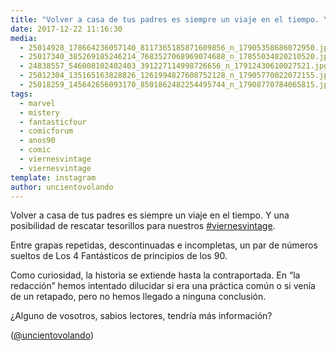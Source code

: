 ```yaml
---
title: "Volver a casa de tus padres es siempre un viaje en el tiempo. Y una posibilidad de rescatar tesorillos para nuestros #viernesvintage"
date: 2017-12-22 11:16:30
media: 
  - 25014928_178664236057140_8117365185871609856_n_17905358686072950.jpg
  - 25017340_385269185246214_7683527068969074688_n_17855034820210520.jpg
  - 24838557_546008102402403_391227114998726656_n_17912430610027521.jpg
  - 25012304_135165163828826_1261994827608752128_n_17905770022072155.jpg
  - 25018259_145642656093170_8501862482254495744_n_17908770784065815.jpg
tags: 
  - marvel
  - mistery
  - fantasticfour
  - comicforum
  - anos90
  - comic
  - viernesvintage
  - viernesvintage
template: instagram
author: uncientovolando
---
```


Volver a casa de tus padres es siempre un viaje en el tiempo. Y una posibilidad de rescatar tesorillos para nuestros [#viernesvintage](/tags/viernesvintage).

Entre grapas repetidas, descontinuadas e incompletas, un par de números sueltos de Los 4 Fantásticos de principios de los 90.

Como curiosidad, la historia se extiende hasta la contraportada. En “la redacción” hemos intentado dilucidar si era una práctica común o si venía de un retapado, pero no hemos llegado a ninguna conclusión.

¿Alguno de vosotros, sabios lectores, tendría más información?

([@uncientovolando](https://instagram.com/uncientovolando))
